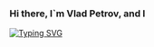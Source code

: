 ### Hi there, I`m Vlad Petrov, and I
[![Typing SVG](https://readme-typing-svg.herokuapp.com?color=%2336BCF7&lines=Frontend+developer)](https://git.io/typing-svg)

